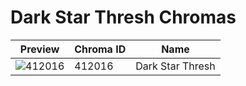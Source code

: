 # Dark Star Thresh Chromas

| Preview | Chroma ID | Name |
|---------|-----------|------|
| ![412016](https://raw.communitydragon.org/latest/plugins/rcp-be-lol-game-data/global/default/v1/champion-chroma-images/412/412016.png) | 412016 | Dark Star Thresh |